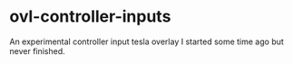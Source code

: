 # ovl-controller-inputs

An experimental controller input tesla overlay I started some time ago but never finished.

